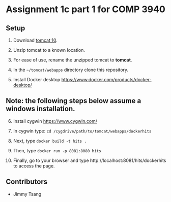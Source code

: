 # Assignment 1c part 1 for COMP 3940

## Setup

1. Download [tomcat 10](https://tomcat.apache.org/download-10.cgi).

2. Unzip tomcat to a known location.

3. For ease of use, rename the unzipped tomcat to **tomcat**.

4. In the `~/tomcat/webapps` directory clone this repository.

5. Install Docker desktop https://www.docker.com/products/docker-desktop/

## Note: the following steps below assume a windows installation.

6. Install cygwin https://www.cygwin.com/

7. In cygwin type: `cd /cygdrive/path/to/tomcat/webapps/dockerhits`

8. Next, type `docker build -t hits .`

9. Then, type `docker run -p 8081:8080 hits`

10. Finally, go to your browser and type http://localhost:8081/hits/dockerhits to access the page.

## Contributors

- Jimmy Tsang
